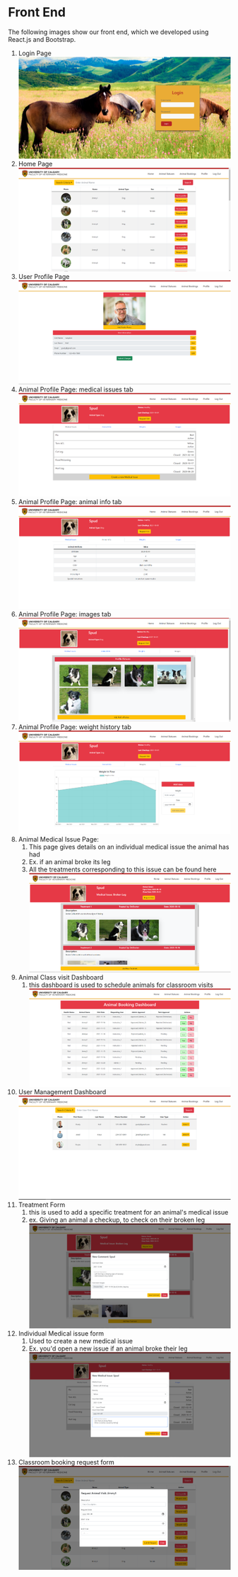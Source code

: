 # Front End
The following images show our front end, which we developed using React.js and Bootstrap. 

1. Login Page<br>![](frontend/loginpage.png)<br>
2. Home Page<br>![](frontend/homepage.png)<br>
3. User Profile Page<br>![](frontend/userprofile.png)<br>
4. Animal Profile Page: medical issues tab<br>![](frontend/animalprofilemedicalissues.png)<br>
5. Animal Profile Page: animal info tab<br>![](frontend/animalprofileinfo.png)<br>
6. Animal Profile Page: images tab<br>![](frontend/animalprofileimages.png)<br>
7. Animal Profile Page: weight history tab<br>![](frontend/animalweights.png)<br>
8. Animal Medical Issue Page:<br>
   1. This page gives details on an individual medical issue the animal has had<br>
   2. Ex. if an animal broke its leg<br>
   3. All the treatments corresponding to this issue can be found here<br>![](frontend/animalMedicalIssuePage.png)<br>
9. Animal Class visit Dashboard<br>
   1. this dashboard is used to schedule animals for classroom visits<br>![](frontend/animalbookings.png)<br>
10. User Management Dashboard<br>![](frontend/usermanagement.png)<br>
11. Treatment Form<br>
    1. this is used to add a specific treatment for an animal's medical issue<br>
    2. ex. Giving an animal a checkup, to check on their broken leg<br>![](frontend/treatmentForm.png)<br>
12. Individual Medical issue form<br>
    1. Used to create a new medical issue<br>
    2. Ex. you'd open a new issue if an animal broke their leg<br>![](frontend/individualMedicalIssueForm.png)<br>
13. Classroom booking request form<br>![](frontend/visitrequestform.png)<br>